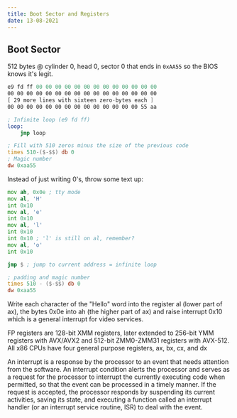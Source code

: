 ```yaml
---
title: Boot Sector and Registers
date: 13-08-2021
---
```


## Boot Sector
512 bytes @ cylinder 0, head 0, sector 0 that ends in `0xAA55` so the BIOS knows it's legit.

```asm
e9 fd ff 00 00 00 00 00 00 00 00 00 00 00 00 00
00 00 00 00 00 00 00 00 00 00 00 00 00 00 00 00
[ 29 more lines with sixteen zero-bytes each ]
00 00 00 00 00 00 00 00 00 00 00 00 00 00 55 aa
```

```asm
; Infinite loop (e9 fd ff)
loop:
    jmp loop 

; Fill with 510 zeros minus the size of the previous code
times 510-($-$$) db 0
; Magic number
dw 0xaa55 
```

Instead of just writing 0's, throw some text up:

```asm
mov ah, 0x0e ; tty mode
mov al, 'H'
int 0x10
mov al, 'e'
int 0x10
mov al, 'l'
int 0x10
int 0x10 ; 'l' is still on al, remember?
mov al, 'o'
int 0x10

jmp $ ; jump to current address = infinite loop

; padding and magic number
times 510 - ($-$$) db 0
dw 0xaa55 
```

Write each character of the "Hello" word into the register al (lower part of ax), the bytes 0x0e into ah (the higher part of ax) and raise interrupt 0x10 which is a general interrupt for video services.

FP registers are 128-bit XMM registers, later extended to 256-bit YMM registers with AVX/AVX2 and 512-bit ZMM0-ZMM31 registers with AVX-512.
All x86 CPUs have four general purpose registers, ax, bx, cx, and dx

An interrupt is a response by the processor to an event that needs attention from the software. An interrupt condition alerts the processor and serves as a request for the processor to interrupt the currently executing code when permitted, so that the event can be processed in a timely manner. If the request is accepted, the processor responds by suspending its current activities, saving its state, and executing a function called an interrupt handler (or an interrupt service routine, ISR) to deal with the event.
